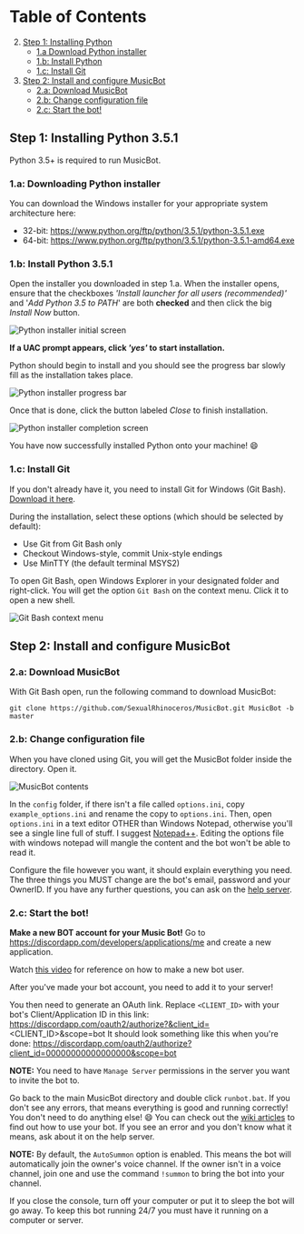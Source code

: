 # Table of Contents

2. [Step 1: Installing Python](#step-1-installing-python-351)
    - [1.a Download Python installer](#1a-downloading-python-installer)
    - [1.b: Install Python](#1b-install-python-351)
    - [1.c: Install Git](#1c-install-git)
3. [Step 2: Install and configure MusicBot](#step-2-install-and-configure-musicbot)
    - [2.a: Download MusicBot](#2a-download-musicbot)
    - [2.b: Change configuration file](#2b-change-configuration-file)
    - [2.c: Start the bot!](#2c-start-the-bot)

## Step 1: Installing Python 3.5.1

Python 3.5+ is required to run MusicBot.

### 1.a: Downloading Python installer

You can download the Windows installer for your appropriate system architecture here:

* 32-bit: https://www.python.org/ftp/python/3.5.1/python-3.5.1.exe
* 64-bit: https://www.python.org/ftp/python/3.5.1/python-3.5.1-amd64.exe

### 1.b: Install Python 3.5.1

Open the installer you downloaded in step 1.a. When the installer opens, ensure that the checkboxes *'Install launcher for all users (recommended)'* and '*Add Python 3.5 to PATH*' are both **checked** and then click the big *Install Now* button.

![Python installer initial screen](http://i.imgur.com/48qmRJ0.png)

**If a UAC prompt appears, click *'yes'* to start installation.**

Python should begin to install and you should see the progress bar slowly fill as the installation takes place.

![Python installer progress bar](http://i.imgur.com/bSUIO10.png)

Once that is done, click the button labeled *Close* to finish installation.

![Python installer completion screen](http://i.imgur.com/zb9s0gA.png)

You have now successfully installed Python onto your machine! :smile:

### 1.c: Install Git

If you don't already have it, you need to install Git for Windows (Git Bash). [Download it here](https://git-for-windows.github.io/).

During the installation, select these options (which should be selected by default):
* Use Git from Git Bash only
* Checkout Windows-style, commit Unix-style endings
* Use MinTTY (the default terminal MSYS2)

To open Git Bash, open Windows Explorer in your designated folder and right-click. You will get the option `Git Bash` on the context menu. Click it to open a new shell.

![Git Bash context menu](http://i.imgur.com/ptlggmn.png) 

## Step 2: Install and configure MusicBot

### 2.a: Download MusicBot

With Git Bash open, run the following command to download MusicBot:

    git clone https://github.com/SexualRhinoceros/MusicBot.git MusicBot -b master

### 2.b: Change configuration file

When you have cloned using Git, you will get the MusicBot folder inside the directory. Open it.

![MusicBot contents](http://i.imgur.com/Tm0NEoW.png)

In the `config` folder, if there isn't a file called `options.ini`, copy `example_options.ini` and rename the copy to `options.ini`.  Then, open `options.ini` in a text editor OTHER than Windows Notepad, otherwise you'll see a single line full of stuff. I suggest [Notepad++](https://notepad-plus-plus.org "Notepad++").  Editing the options file with windows notepad will mangle the content and the bot won't be able to read it.

Configure the file however you want, it should explain everything you need.  The three things you MUST change are the bot's email, password and your OwnerID. If you have any further questions, you can ask on the [help server](https://discord.gg/0iqN3da4zqpJpuY0).

### 2.c: Start the bot!

**Make a new BOT account for your Music Bot!**
Go to https://discordapp.com/developers/applications/me and create a new application. 

Watch [this video](https://www.youtube.com/watch?v=yQhdjAWmObM) for reference on how to make a new bot user. 

After you've made your bot account, you need to add it to your server! 

You then need to generate an OAuth link. Replace `<CLIENT_ID>` with your bot's Client/Application ID in this link:
https://discordapp.com/oauth2/authorize?&client_id=<CLIENT_ID>&scope=bot
It should look something like this when you're done: https://discordapp.com/oauth2/authorize?client_id=00000000000000000&scope=bot

**NOTE:** You need to have `Manage Server` permissions in the server you want to invite the bot to. 



Go back to the main MusicBot directory and double click `runbot.bat`. If you don't see any errors, that means everything is good and running correctly! You don't need to do anything else! :smile: You can check out the [wiki articles](https://github.com/SexualRhinoceros/MusicBot/wiki/Commands-list "Commands list") to find out how to use your bot.  If you see an error and you don't know what it means, ask about it on the help server.

**NOTE:** By default, the `AutoSummon` option is enabled.  This means the bot will automatically join the owner's voice channel. If the owner isn't in a voice channel, join one and use the command `!summon` to bring the bot into your channel.

If you close the console, turn off your computer or put it to sleep the bot will go away. To keep this bot running 24/7 you must have it running on a computer or server. 